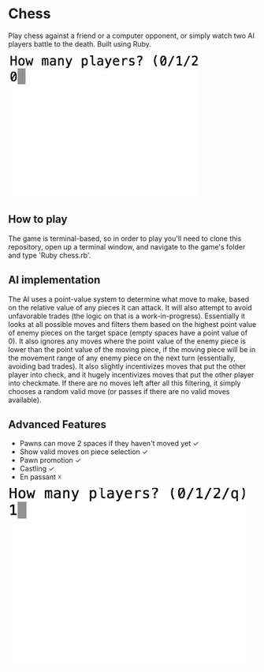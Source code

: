 # Chess

Play chess against a friend or a computer opponent, or simply watch two AI players battle to the death. Built using Ruby.

![Chess Gameplay](/screenshots/ai-game.gif)

## How to play

The game is terminal-based, so in order to play you'll need to clone this repository, open up a terminal window, and navigate to the game's folder and type 'Ruby chess.rb'.

## AI implementation

The AI uses a point-value system to determine what move to make, based on the relative value of any pieces it can attack. It will also attempt to avoid unfavorable trades (the logic on that is a work-in-progress). Essentially it looks at all possible moves and filters them based on the highest point value of enemy pieces on the target space (empty spaces have a point value of 0). It also ignores any moves where the point value of the enemy piece is lower than the point value of the moving piece, if the moving piece will be in the movement range of any enemy piece on the next turn (essentially, avoiding bad trades). It also slightly incentivizes moves that put the other player into check, and it hugely incentivizes moves that put the other player into checkmate. If there are no moves left after all this filtering, it simply chooses a random valid move (or passes if there are no valid moves available).

## Advanced Features

* Pawns can move 2 spaces if they haven't moved yet ✓
* Show valid moves on piece selection ✓
* Pawn promotion ✓
* Castling ✓
* En passant ☓

![Chess Gameplay](/screenshots/chess.gif)
